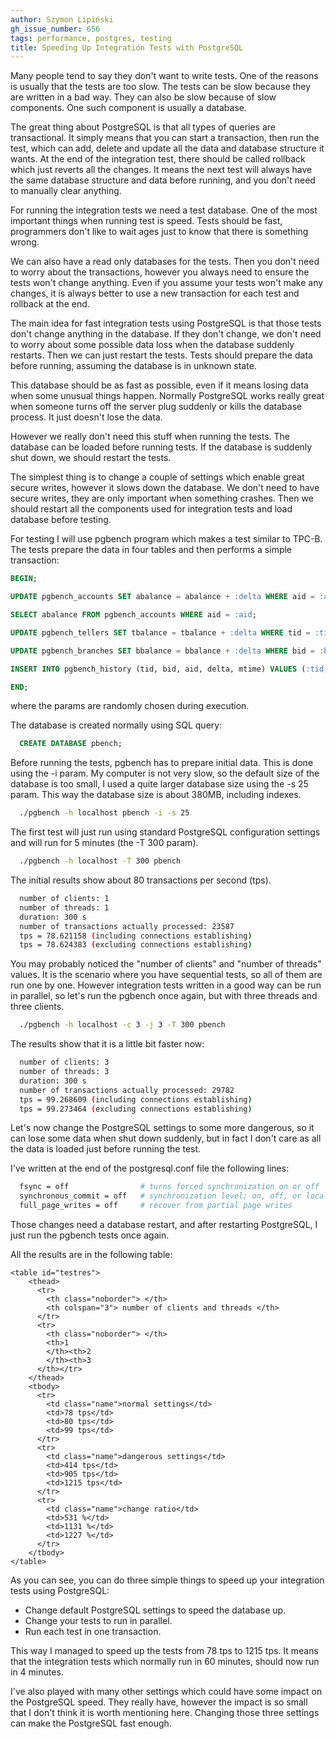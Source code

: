 ```yaml
---
author: Szymon Lipiński
gh_issue_number: 656
tags: performance, postgres, testing
title: Speeding Up Integration Tests with PostgreSQL
---
```


Many people tend to say they don't want to write tests. One of the reasons is usually that the tests are too slow. The tests can be slow because they are written in a bad way. They can also be slow because of slow components. One such component is usually a database.

The great thing about PostgreSQL is that all types of queries are transactional. It simply means that you can start a transaction, then run the test, which can add, delete and update all the data and database structure it wants. At the end of the integration test, there should be called rollback which just reverts all the changes. It means the next test will always have the same database structure and data before running, and you don't need to manually clear anything.

For running the integration tests we need a test database. One of the most important things when running test is speed. Tests should be fast, programmers don't like to wait ages just to know that there is something wrong.

We can also have a read only databases for the tests. Then you don't need to worry about the transactions, however you always need to ensure the tests won't change anything. Even if you assume your tests won't make any changes, it is always better to use a new transaction for each test and rollback at the end.

The main idea for fast integration tests using PostgreSQL is that those tests don't change anything in the database. If they don't change, we don't need to worry about some possible data loss when the database suddenly restarts. Then we can just restart the tests. Tests should prepare the data before running, assuming the database is in unknown state.

This database should be as fast as possible, even if it means losing data when some unusual things happen. Normally PostgreSQL works really great when someone turns off the server plug suddenly or kills the database process. It just doesn't lose the data.

However we really don't need this stuff when running the tests. The database can be loaded before running tests. If the database is suddenly shut down, we should restart the tests.

The simplest thing is to change a couple of settings which enable great secure writes, however it slows down the database. We don't need to have secure writes, they are only important when something crashes. Then we should restart all the components used for integration tests and load database before testing.

For testing I will use pgbench program which makes a test similar to TPC-B. The tests prepare the data in four tables and then performs a simple transaction:

```sql
BEGIN;

UPDATE pgbench_accounts SET abalance = abalance + :delta WHERE aid = :aid;

SELECT abalance FROM pgbench_accounts WHERE aid = :aid;

UPDATE pgbench_tellers SET tbalance = tbalance + :delta WHERE tid = :tid;

UPDATE pgbench_branches SET bbalance = bbalance + :delta WHERE bid = :bid;

INSERT INTO pgbench_history (tid, bid, aid, delta, mtime) VALUES (:tid, :bid, :aid, :delta, CURRENT_TIMESTAMP);

END;
```

where the params are randomly chosen during execution.

The database is created normally using SQL query:

```sql
  CREATE DATABASE pbench;
```

Before running the tests, pgbench has to prepare initial data. This is done using the -i param. My computer is not very slow, so the default size of the database is too small, I used a quite larger database size using the -s 25 param. This way the database size is about 380MB, including indexes.

```bash
  ./pgbench -h localhost pbench -i -s 25
```

The first test will just run using standard PostgreSQL configuration settings and will run for 5 minutes (the -T 300 param).

```bash
  ./pgbench -h localhost -T 300 pbench
```

The initial results show about 80 transactions per second (tps).

```bash
  number of clients: 1
  number of threads: 1
  duration: 300 s
  number of transactions actually processed: 23587
  tps = 78.621158 (including connections establishing)
  tps = 78.624383 (excluding connections establishing)
```

You may probably noticed the "number of clients" and "number of threads" values. It is the scenario where you have sequential tests, so all of them are run one by one. However integration tests written in a good way can be run in parallel, so let's run the pgbench once again, but with three threads and three clients.

```bash
  ./pgbench -h localhost -c 3 -j 3 -T 300 pbench
```

The results show that it is a little bit faster now:

```bash
  number of clients: 3
  number of threads: 3
  duration: 300 s
  number of transactions actually processed: 29782
  tps = 99.268609 (including connections establishing)
  tps = 99.273464 (excluding connections establishing)
```

Let's now change the PostgreSQL settings to some more dangerous, so it can lose some data when shut down suddenly, but in fact I don't care as all the data is loaded just before running the test.

I've written at the end of the postgresql.conf file the following lines:

```bash
  fsync = off                # turns forced synchronization on or off
  synchronous_commit = off   # synchronization level; on, off, or local
  full_page_writes = off     # recover from partial page writes
```

Those changes need a database restart, and after restarting PostgreSQL, I just run the pgbench tests once again.

All the results are in the following table:

```
<table id="testres">
    <thead>
      <tr>
        <th class="noborder"> </th>
        <th colspan="3"> number of clients and threads </th>
      </tr>
      <tr>
        <th class="noborder"> </th>
        <th>1
        </th><th>2
        </th><th>3
      </th></tr>
    </thead>
    <tbody>
      <tr>
        <td class="name">normal settings</td>
        <td>78 tps</td>
        <td>80 tps</td>
        <td>99 tps</td>
      </tr>
      <tr>
        <td class="name">dangerous settings</td>
        <td>414 tps</td>
        <td>905 tps</td>
        <td>1215 tps</td>
      </tr>
      <tr>
        <td class="name">change ratio</td>
        <td>531 %</td>
        <td>1131 %</td>
        <td>1227 %</td>
      </tr>
    </tbody>
</table>
```

As you can see, you can do three simple things to speed up your integration tests using PostgreSQL:

- Change default PostgreSQL settings to speed the database up.
- Change your tests to run in parallel.
- Run each test in one transaction.

This way I managed to speed up the tests from 78 tps to 1215 tps. It means that the integration tests which normally run in 60 minutes, should now run in 4 minutes.

I've also played with many other settings which could have some impact on the PostgreSQL speed. They really have, however the impact is so small that I don't think it is worth mentioning here. Changing those three settings can make the PostgreSQL fast enough.
